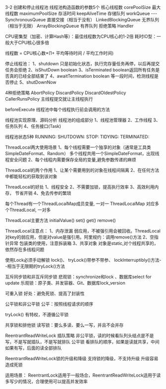3-2
    创建和停止线程池
        线程池构造函数的参数5个
        核心线程数 corePoolSize
        最大线程数 maximumPoolSize
        存活时间  keepAliveTime
        存储队列 workQueue ---SynchronousQueue 直接交接（相当于没有）
                             LinkedBlockingQueue 无界队列（相当于无限）
                             ArrayBlockingQueue 有界队列
        拒绝策略 Handler
        
        
CPU密集型（加密、计算Hash等）：最佳线程数为CPU核心的1-2倍
耗时IO型：一般大于CPU核心很多倍

线程数 = CPU核心数*(1+ 平均等待时间 / 平均工作时间)


停止线程池：
    1、shutdown 只是初始化状态，执行完存量任务再停，以后再提交任务会拒绝
    2、isShutDown boolean
    3、isTerminated boolean返回所有任务是否真的已经全部结束了
    4、awaitTermination boolean 等一段时间，检测线程是否停止
    5、shutDownNow 
    
    
4种拒绝策略
    AbortPolicy
    DiscardPolicy
    DiscardOldestPolicy
    CallerRunsPolicy 主线程提交就让主线程执行
    
beforeExecute
    线程池中每个线程执行前会调用的方法
    
线程池实现原理、源码分析
    线程池的组成部分
        1、线程池管理器
        2、工作线程
        3、任务队列
        4、任务接口(Task)
        
线程池状态5种
    RUNNING: 
    SHUTDOWN:
    STOP:
    TIDYING:
    TERMINATED:
    
    
    
ThreadLocal两大使用场景
    1、每个线程需要一个独享的对象（通常是工具类SimpleDateFormat、Random）
        多个线程共用一个SimpleDateFormat，出现线程安全问题
    2、每个线程内需要保存全局的变量,避免参数传递的麻烦
    

ThreadLocal的两个作用
    1、让某个需要用到的对象在线程间隔离
    2、在任何方法中都能轻松的获取到该对象
    
ThreadLocal的好处
    1、线程安全
    2、不需要加锁，提高执行效率
    3、高效利用内存， 节省开销
    4、免去传参的繁琐
    
每个Thread有一个ThreadLocalMap成员变量, 一对一
ThreadLocalMap 对应多个ThreadLocal, 一对多

ThreadLocal主要方法
    initialValue()
    set()
    get()
    remove()
    
ThreadLocal注意点：
    1、内存泄漏
    弱应用，不被强引用会被回收。ThreadLocal对key的弱应用，但是对value是强引用。阿里规约：调用remove()方法
    2、空指针异常
    包装类的使用，注意拆装箱
    3、共享对象
    对象是static,对个线程共享的，依然存在多线程问题
    
    
使用Lock必须手动解锁
    lock()、
    tryLock()带参不带参、
    lockInterruptibly()方法--相当于无限期的tryLock()方法
    
互斥同步锁和非互斥同步锁
    悲观锁：synchronize和lock 、数据库select for update
    乐观锁：原子类、并发容器、Git、数据库lock_version
    
可重入锁
    好处：避免死锁、提高了封装性
    
    
公平锁和非公平锁
    公平：按照线程请求的顺序
    
tryLock() 有特权，不遵循公平锁
    
    
共享锁和排他锁
    读写锁：要么多读、要么一写，并且不会并存
    
ReentrantReadWriteLock 插队策略
    非公平锁，读的时候看队列头结点是不是写，不是写就插队，不是写就排队
    公平锁 看排队的顺序，如果是读就共享，中间如果有写，后面的读全部排队
    
ReentrantReadWriteLock锁的升级和降级
    支持锁的降级，不支持升级
    升级容易造成死锁
    
   适用场景： ReentrantLock适用于一般场合，ReentrantReadWriteLock适用于读多写少的情况，合理使用可以提高并发效率